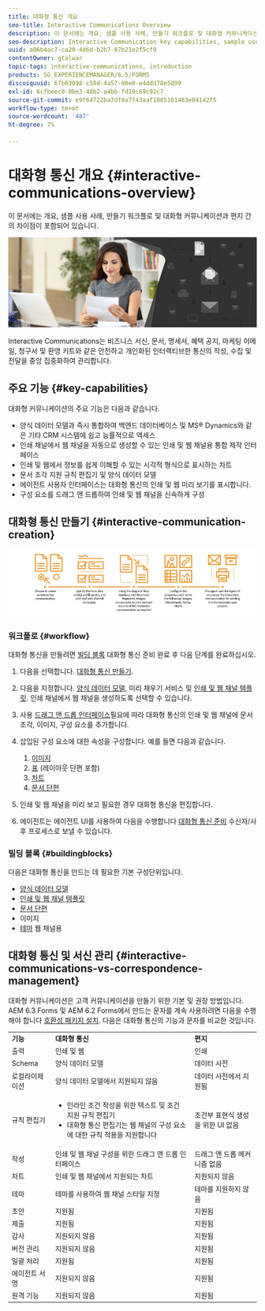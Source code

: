 ```yaml
---
title: 대화형 통신 개요
seo-title: Interactive Communications Overview
description: 이 문서에는 개요, 샘플 사용 사례, 만들기 워크플로 및 대화형 커뮤니케이션과 편지 간의 차이점이 포함되어 있습니다.
seo-description: Interactive Communication key capabilities, sample use cases, creation workflow, and differences between Interactive Communication and Correspondence Management
uuid: a06b4ac7-ca20-4d6d-b2b7-87b21e2f5cf9
contentOwner: gtalwar
topic-tags: interactive-communications, introduction
products: SG_EXPERIENCEMANAGER/6.5/FORMS
discoiquuid: 67b03098-c58d-4a57-90e0-e4ddd78e5d99
exl-id: 6cfbeec0-0be3-48b2-a4bb-fd19c69c92c7
source-git-commit: e9f64722ba7df0a7f43aaf1005161483e04142f5
workflow-type: tm+mt
source-wordcount: '487'
ht-degree: 7%

---
```



# 대화형 통신 개요 {#interactive-communications-overview}

이 문서에는 개요, 샘플 사용 사례, 만들기 워크플로 및 대화형 커뮤니케이션과 편지 간의 차이점이 포함되어 있습니다.

![영웅 이미지](do-not-localize/correspondence-management.png)

Interactive Communications는 비즈니스 서신, 문서, 명세서, 혜택 공지, 마케팅 이메일, 청구서 및 환영 키트와 같은 안전하고 개인화된 인터랙티브한 통신의 작성, 수집 및 전달을 중앙 집중화하여 관리합니다.

## 주요 기능 {#key-capabilities}

대화형 커뮤니케이션의 주요 기능은 다음과 같습니다.

- 양식 데이터 모델과 즉시 통합하여 백엔드 데이터베이스 및 MS® Dynamics와 같은 기타 CRM 시스템에 쉽고 능률적으로 액세스
- 인쇄 채널에서 웹 채널을 자동으로 생성할 수 있는 인쇄 및 웹 채널용 통합 제작 인터페이스
- 인쇄 및 웹에서 정보를 쉽게 이해할 수 있는 시각적 형식으로 표시하는 차트
- 문서 조각 지원 규칙 편집기 및 양식 데이터 모델
- 에이전트 사용자 인터페이스는 대화형 통신의 인쇄 및 웹 미리 보기를 표시합니다.
- 구성 요소를 드래그 앤 드롭하여 인쇄 및 웹 채널을 신속하게 구성

## 대화형 통신 만들기 {#interactive-communication-creation}

![interactive_communication-01](assets/interactive_communication-01.jpg)

### 워크플로 {#workflow}

대화형 통신을 만들려면 [빌딩 블록](#buildingblocks) 대화형 통신 준비 완료 후 다음 단계를 완료하십시오.

1. 다음을 선택합니다. [대화형 통신 만들기](/help/forms/using/create-interactive-communication.md).

1. 다음을 지정합니다. [양식 데이터 모델](/help/forms/using/data-integration.md), 미리 채우기 서비스 및 [인쇄 및 웹 채널 템플릿](/help/forms/using/web-channel-print-channel.md). 인쇄 채널에서 웹 채널을 생성하도록 선택할 수 있습니다.

1. 사용 [드래그 앤 드롭 인터페이스](/help/forms/using/introduction-interactive-communication-authoring.md)필요에 따라 대화형 통신의 인쇄 및 웹 채널에 문서 조각, 이미지, 구성 요소를 추가합니다.
1. 삽입된 구성 요소에 대한 속성을 구성합니다. 예를 들면 다음과 같습니다.

   1. [이미지](/help/forms/using/create-interactive-communication.md#step2)
   1. [표](/help/forms/using/create-interactive-communication.md#tables) (레이아웃 단편 포함)
   1. [차트](/help/forms/using/chart-component-interactive-communications.md)
   1. [문서 단편](/help/forms/using/create-interactive-communication.md#document-fragment-properties)

1. 인쇄 및 웹 채널을 미리 보고 필요한 경우 대화형 통신을 편집합니다.
1. 에이전트는 에이전트 UI를 사용하여 다음을 수행합니다 [대화형 통신 준비](/help/forms/using/prepare-send-interactive-communication.md) 수신자/사후 프로세스로 보낼 수 있습니다.

### 빌딩 블록 {#buildingblocks}

다음은 대화형 통신을 만드는 데 필요한 기본 구성단위입니다.

- [양식 데이터 모델](/help/forms/using/data-integration.md)
- [인쇄 및 웹 채널 템플릿](/help/forms/using/web-channel-print-channel.md)
- [문서 단편](/help/forms/using/document-fragments.md)
- 이미지
- [테마](/help/forms/using/themes.md) 웹 채널용

## 대화형 통신 및 서신 관리 {#interactive-communications-vs-correspondence-management}

대화형 커뮤니케이션은 고객 커뮤니케이션을 만들기 위한 기본 및 권장 방법입니다. AEM 6.3 Forms 및 AEM 6.2 Forms에서 만드는 문자를 계속 사용하려면 다음을 수행해야 합니다 [호환성 패키지 설치](/help/forms/using/compatibility-package.md). 다음은 대화형 통신의 기능과 문자를 비교한 것입니다.

<table>
 <tbody>
  <tr>
   <td><strong>기능</strong></td>
   <td><strong>대화형 통신</strong></td>
   <td><strong>편지</strong></td>
  </tr>
  <tr>
   <td>출력</td>
   <td>인쇄 및 웹</td>
   <td>인쇄</td>
  </tr>
  <tr>
   <td>Schema</td>
   <td>양식 데이터 모델 </td>
   <td>데이터 사전 </td>
  </tr>
  <tr>
   <td>로컬라이제이션</td>
   <td>양식 데이터 모델에서 지원되지 않음</td>
   <td>데이터 사전에서 지원됨</td>
  </tr>
  <tr>
   <td>규칙 편집기</td>
   <td>
    <ul>
     <li>인라인 조건 작성을 위한 텍스트 및 조건 지원 규칙 편집기</li>
     <li>대화형 통신 편집기는 웹 채널의 구성 요소에 대한 규칙 적용을 지원합니다</li>
    </ul> </td>
   <td>조건부 표현식 생성을 위한 UI 없음</td>
  </tr>
  <tr>
   <td>작성</td>
   <td>인쇄 및 웹 채널 구성을 위한 드래그 앤 드롭 인터페이스</td>
   <td>드래그 앤 드롭 메커니즘 없음 </td>
  </tr>
  <tr>
   <td>차트</td>
   <td>인쇄 및 웹 채널에서 지원되는 차트</td>
   <td>지원되지 않음</td>
  </tr>
  <tr>
   <td>테마</td>
   <td>테마를 사용하여 웹 채널 스타일 지정</td>
   <td>테마를 지원하지 않음</td>
  </tr>
   <tr>
   <td>초안</td>
   <td>지원됨</td>
   <td>지원됨</td>
  </tr>
   <tr>
   <td>제출</td>
   <td>지원됨</td>
   <td>지원됨</td>
  </tr>
  <tr>
  <tr>
   <td>감사</td>
   <td>지원되지 않음</td>
   <td>지원됨</td>
  </tr>
   <tr>
   <td>버전 관리</td>
   <td>지원되지 않음</td>
   <td>지원됨</td>
  </tr>
   <td>일괄 처리</td>
   <td>지원됨 </td>
   <td>지원됨</td>
  </tr>
  <tr>
   <td>에이전트 서명</td>
   <td>지원되지 않음</td>
   <td>지원됨</td>
  </tr>
  <tr>
   <td>원격 기능</td>
   <td>지원되지 않음</td>
   <td>지원됨</td>
  </tr>
 </tbody>
</table>

